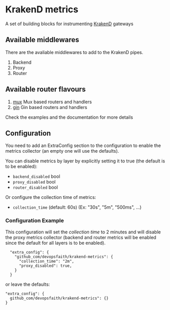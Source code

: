 KrakenD metrics
====

A set of building blocks for instrumenting [KrakenD](http://www.krakend.io) gateways

## Available middlewares

There are the avaliable middlewares to add to the KrakenD pipes.

1. Backend
2. Proxy
3. Router

## Available router flavours

1. [mux](github.com/krakend/krakend-metrics/blob/master/mux) Mux based routers and handlers
2. [gin](github.com/krakend/krakend-metrics/blob/master/gin) Gin based routers and handlers

Check the examples and the documentation for more details

## Configuration

You need to add an ExtraConfig section to the configuration to enable the metrics collector (an empty one will use the defaults).

You can disable metrics by layer by explicitly setting it to true (the default is to be enabled):

- `backend_disabled` bool
- `proxy_disabled` bool
- `router_disabled` bool

Or configure the collection time of metrics:

- `collection_time` (default: 60s) (Ex: "30s", "5m", "500ms", ...)

### Configuration Example

This configuration will set the _collection time_ to 2 minutes and will disable the proxy metrics collector (backend and router metrics will be enabled since the default for all layers is to be enabled).
```
  "extra_config": {
    "github_com/devopsfaith/krakend-metrics": {
      "collection_time": "2m",
      "proxy_disabled": true,
    }
  }
  ```

  or leave the defaults:
  ```
  "extra_config": {
    github_com/devopsfaith/krakend-metrics": {}
  }
  ```
